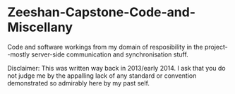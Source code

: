 # Zeeshan-Capstone-Code-and-Miscellany
Code and software workings from my domain of resposibility in the project--mostly server-side communication and synchronisation stuff.

Disclaimer: 
This was written way back in 2013/early 2014. I ask that you do not judge me by the appalling lack of any standard or convention demonstrated so admirably here by my past self. 
